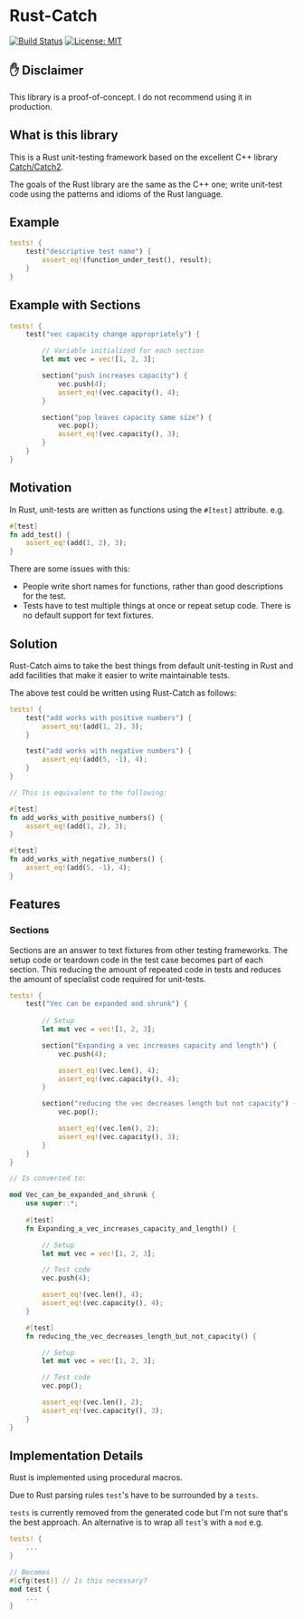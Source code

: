 # Rust-Catch

[![Build Status](https://travis-ci.org/guydunton/rust-catch.svg?branch=master)](https://travis-ci.org/guydunton/rust-catch)
[![License: MIT](https://img.shields.io/badge/License-MIT-yellow.svg)](https://opensource.org/licenses/MIT)

## :hand: Disclaimer 

This library is a proof-of-concept. I do not recommend using it in production.

## What is this library

This is a Rust unit-testing framework based on the excellent C++ library [Catch/Catch2](https://github.com/catchorg/Catch2).

The goals of the Rust library are the same as the C++ one; write unit-test code using the patterns and idioms of the Rust language.

## Example

```rust
tests! {
    test("descriptive test name") {
        assert_eq!(function_under_test(), result); 
    }
}
```

## Example with Sections

```rust
tests! {
    test("vec capacity change appropriately") {

        // Variable initialized for each section
        let mut vec = vec![1, 2, 3];

        section("push increases capacity") {
            vec.push(4);
            assert_eq!(vec.capacity(), 4);
        }

        section("pop leaves capacity same size") {
            vec.pop();
            assert_eq!(vec.capacity(), 3);
        }
    }
}
```

## Motivation

In Rust, unit-tests are written as functions using the `#[test]` attribute. e.g.

```rust
#[test]
fn add_test() {
    assert_eq!(add(1, 2), 3);
}
```

There are some issues with this:
* People write short names for functions, rather than good descriptions for the test.
* Tests have to test multiple things at once or repeat setup code. There is no default support for text fixtures.

## Solution

Rust-Catch aims to take the best things from default unit-testing in Rust and add facilities that make it easier to write maintainable tests.

The above test could be written using Rust-Catch as follows:

```rust
tests! {
    test("add works with positive numbers") {
        assert_eq!(add(1, 2), 3);
    }

    test("add works with negative numbers") {
        assert_eq!(add(5, -1), 4);
    }
}

// This is equivalent to the following:

#[test]
fn add_works_with_positive_numbers() {
    assert_eq!(add(1, 2), 3);
}

#[test]
fn add_works_with_negative_numbers() {
    assert_eq!(add(5, -1), 4);
}
```

## Features

### Sections

Sections are an answer to text fixtures from other testing frameworks. The setup code or teardown code in the test case becomes part of each section. This reducing the amount of repeated code in tests and reduces the amount of specialist code required for unit-tests.

```rust
tests! {
    test("Vec can be expanded and shrunk") {
        
        // Setup
        let mut vec = vec![1, 2, 3];

        section("Expanding a vec increases capacity and length") {
            vec.push(4);

            assert_eq!(vec.len(), 4);
            assert_eq!(vec.capacity(), 4);
        }

        section("reducing the vec decreases length but not capacity") {
            vec.pop();

            assert_eq!(vec.len(), 2);
            assert_eq!(vec.capacity(), 3);
        }
    }
}

// Is converted to:

mod Vec_can_be_expanded_and_shrunk {
    use super::*;
    
    #[test]
    fn Expanding_a_vec_increases_capacity_and_length() {

        // Setup
        let mut vec = vec![1, 2, 3];

        // Test code
        vec.push(4);

        assert_eq!(vec.len(), 4);
        assert_eq!(vec.capacity(), 4);
    }

    #[test]
    fn reducing_the_vec_decreases_length_but_not_capacity() {

        // Setup
        let mut vec = vec![1, 2, 3];

        // Test code
        vec.pop();

        assert_eq!(vec.len(), 2);
        assert_eq!(vec.capacity(), 3);
    }
}
```

## Implementation Details

Rust is implemented using procedural macros.

Due to Rust parsing rules `test`'s have to be surrounded by a `tests`.

`tests` is currently removed from the generated code but I'm not sure that's the best approach. An alternative is to wrap all `test`'s with a `mod` e.g.

```rust
tests! {
    ...
}

// Becomes
#[cfg(test)] // Is this necessary?
mod test {
    ...
}
```
